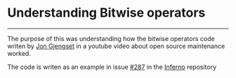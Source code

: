 # Understanding Bitwise operators
---
The purpose of this was understanding how the bitwise operators code writen by [Jon Gjengset](https://github.com/jonhoo) in a youtube video about open source maintenance worked.

The code is writen as an example in issue [#287](https://github.com/jonhoo/inferno/issues/287#issuecomment-1666801994) in the [Inferno](https://github.com/jonhoo/inferno) repository
